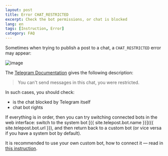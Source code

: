 ```yaml
---
layout: post
title: Error CHAT_RESTRICTED
excerpt: Check the bot permissions, or chat is blocked
lang: en
tags: [Instruction, Error]
category: FAQ
---
```


Sometimes when trying to publish a post to a chat, a `CHAT_RESTRICTED` error may appear:

![image](https://user-images.githubusercontent.com/24430718/204044340-101d1dc8-6963-47f0-b8c2-d09b04f5a3e4.jpg)

The [Telegram Documentation](https://core.telegram.org/method/messages.sendMessage) gives the following description:
> You can't send messages in this chat, you were restricted.

In such cases, you should check:

* is the chat blocked by Telegram itself
* chat bot rights

If everything is in order, then you can try switching connected bots in the web interface: switch to the system bot [{{ site.telepost.bot.name }}]({{ site.telepost.bot.url }}), and then return back to a custom bot (or vice versa if you have a system bot by default).

It is recommended to use your own custom bot, how to connect it — read in [this instruction](2019-04-26-personal-bot-for-telepost.md).
